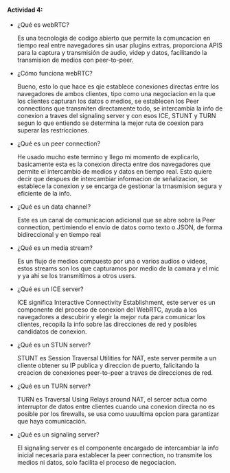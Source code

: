 #### Actividad 4: 

- ¿Qué es webRTC?
  
  Es una tecnologia de codigo abierto que permite la comuncacion en tiempo real entre navegadores sin usar plugins extras, proporciona APIS para la captura y transmisión de audio, videp y datos, facilitando la transmision de medios con peer-to-peer.
- ¿Cómo funciona webRTC?
  
  Bueno, esto lo que hace es qie establece conexiones directas entre los navegadores de ambos clientes, tipo como una negociacion en la que los clientes capturan los datos o medios, se establecen los Peer connections que transmiten directamente todo, se intercambia la info de conexion a traves del signaling server y con esos ICE, STUNT y TURN segun lo que entiendo se determina la mejor ruta de coexion para superar las restricciones.
  
- ¿Qué es un peer connection?
  
  He usado mucho este termino y llego mi momento de explicarlo, basicamente esta es la conexion directa entre dos navegadores que permite el intercambio de medios y datos en tiempo real. Esto quiere decir que despues de intercambiar informacion de señalizacion, se establece la conexion y se encarga de gestionar la trnasmision segura y eficiente de la info.
  
- ¿Qué es un data channel?
  
  Este es un canal de comunicacion adicional que se abre sobre la Peer connection, pertimiendo el envío de datos como texto o JSON, de forma bidireccional y en tiempo real
  
- ¿Qué es un media stream?

  Es un flujo de medios compuesto por una o varios audios o videos, estos streams son los que capturamos por medio de la camara y el mic y ya ahi se los transmitimos a otros users.
- ¿Qué es un ICE server?

  ICE significa Interactive Connectivity Establishment, este server es un componente del proceso de conexion del WebRTC, ayuda a los navegadores a descubirir y elegir la mejor ruta para comunicar los clientes, recopila la info sobre las direcciones de red y posibles candidatos de conexion.
- ¿Qué es un STUN server?

  STUNT es Session Traversal Utilities for NAT, este server permite a un cliente obtener su IP publica y direccion de puerto, falicitando la creacion de conexiones peer-to-peer a traves de direcciones de red.
- ¿Qué es un TURN server?

  TURN es Traversal Using Relays around NAT, el sercer actua como interruptor de datos entre clientes cuando una conexion directa no es posible por los firewalls, se usa como uuuultima opcion para garantizar que haya comunicación.
- ¿Qué es un signaling server?

  El signaling server es el componente encargado de intercambiar la info inicial necesaria para establecer la peer connection, no transmite los medios ni datos, solo facilita el proceso de negociacion.
